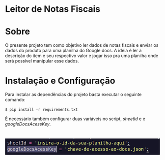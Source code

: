 # Leitor de Notas Fiscais

# Sobre

O presente projeto tem como objetivo ler dados de notas fiscais e enviar os dados do produto para uma planilha do Google docs. A ideia é ler a descrição do item e seu respectivo valor
e jogar isso pra uma planilha onde será possível manipular esse dados.

# Instalação e Configuração

Para instalar as dependências do projeto basta executar o seguinte comando:

`$ pip install -r requirements.txt`

É necessário também configurar duas variáveis no script, _sheetId_ e e _googleDocsAcessKey_.

<h1>
  <img alt="img_codigo" title="img_codigo" src="/img/img_codigo.png"  
</h1>

